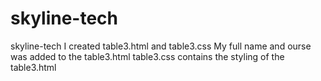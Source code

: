 # skyline-tech
skyline-tech
I created table3.html and table3.css
My full name and ourse was added to the table3.html
table3.css contains the styling of the table3.html